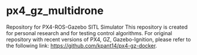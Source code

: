 # px4_gz_multidrone
Repository for PX4-ROS-Gazebo SITL Simulator
This repository is created for personal research and for testing control algorithms.
For original repository with recent versions of PX4, GZ, Gazebo-Ignition,
please refer to the following link: https://github.com/kpant14/px4-gz-docker.
